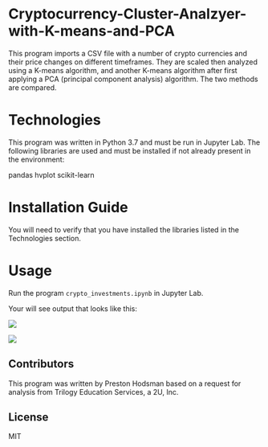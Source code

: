 # Cryptocurrency-Cluster-Analzyer-with-K-means-and-PCA
This program imports a CSV file with a number of crypto currencies and their price changes on different timeframes. They are scaled then analyzed using a K-means algorithm, and another K-means algorithm after first applying a PCA (principal component analysis) algorithm. The two methods are compared.

# Technologies

This program was written in Python 3.7 and must be run in Jupyter Lab. The following libraries are used and must be installed if not already present in the environment:

pandas
hvplot
scikit-learn

# Installation Guide

You will need to verify that you have installed the libraries listed in the Technologies section.

# Usage

Run the program ```crypto_investments.ipynb``` in Jupyter Lab.

Your will see output that looks like this:

![](https://github.com/phodsman/Cryptocurrency-Cluster-Analzyer-with-K-means-and-PCA/blob/main/Screenshot%202021-11-26%20143157.png?raw=true)

![](https://github.com/phodsman/Cryptocurrency-Cluster-Analzyer-with-K-means-and-PCA/blob/main/Screenshot%202021-11-26%20143442.png?raw=true)

## Contributors
This program was written by Preston Hodsman based on a request for analysis from Trilogy Education Services, a 2U, Inc.

## License
MIT